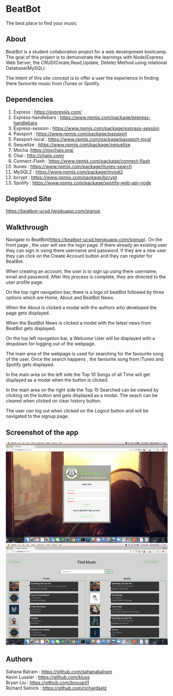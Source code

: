 # BeatBot
The best place to find your music

## About
BeatBot is a student collaboration project for a web development bootcamp. The goal of this project is to demonstrate the learnings with Node/Express Web Server, the CRUD(Create,Read,Update, Delete) Method using relational Database(MySQL).

The intent of this site concept is to offer a user the experience in finding there favourite music from iTunes or Spotify.

## Dependencies
1. Express : https://expressjs.com/
2. Express-handlebars : https://www.npmjs.com/package/express-handlebars
3. Express-session : https://www.npmjs.com/package/express-session
4. Passport : https://www.npmjs.com/package/passport
5. Passport-local : https://www.npmjs.com/package/passport-local
6. Sequelize : https://www.npmjs.com/package/sequelize
7. Mocha :https://mochajs.org/
8. Chai : http://chaijs.com/
9. Connect-Flash : https://www.npmjs.com/package/connect-flash
10. Itunes : https://www.npmjs.com/package/itunes-search
11. MySQL2 : https://www.npmjs.com/package/mysql2
12. bcrypt : https://www.npmjs.com/package/bcrypt
13. Spotify : https://www.npmjs.com/package/spotify-web-api-node
## Deployed Site
https://beatbot-ucsd.herokuapp.com/signup
## Walkthrough
Navigate to BeatBot(https://beatbot-ucsd.herokuapp.com/signup). On the front page , the user will see the login page. If there already an existing user they can sign in using there username and password. If they are a new user they can click on the Create Account button and they can register for BeatBot.

When creating an account, the user is to sign up using there username, email and password. After this process is complete, they are directed to the user profile page. 

On the top right navigation bar, there is a logo of beatBot followed by three options which are Home, About and BeatBot News. 

When the About is clicked a modal with the authors who developed the page gets displayed. 

When the BeatBot News is clicked a modal with the latest news from BeatBot gets displayed.

On the top left navigation bar, a Welcome User will be displayed with a dropdown for logging out of the webpage.

The main area of the webpage is used for searching for the favourite song of the user. Once the search happens , the favourite song from iTunes and Spotify gets displayed. 

In the main area on the left side the Top 10 Songs of all Time  will get displayed as a modal when the button is clicked.

In the main area on the right side the Top 10 Searched can be viewed by clicking on the button and gets displayed as a modal. The seach can be cleared when clicked on clear history button. 

The user can log out when clicked on the Logout button and will be navigated to the signup page.


## Screenshot of the app
![screenshot of the App](public/images/app.png)
![screenshot of the App](public/images/beatbot1.png)

## Authors

Sahana Balram : https://github.com/sahanabalram
<br>
Kevin Lussier : https://github.com/kluss
<br>
Bryan Liu : https://github.com/boyuanl1
<br>
Richard Selnick : https://github.com/richardselz  

